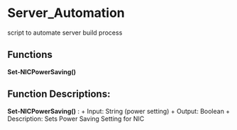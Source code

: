 # Server_Automation
script to automate server build process

## Functions
__Set-NICPowerSaving()__

## Function Descriptions:
__Set-NICPowerSaving()__ :
    + Input: String (power setting)
    + Output: Boolean
    + Description: Sets Power Saving Setting for NIC
